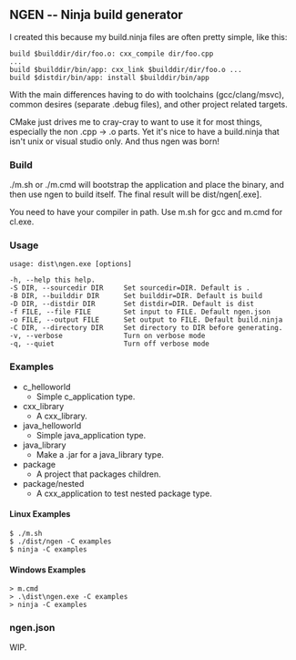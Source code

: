 ## NGEN -- Ninja build generator ##

I created this because my build.ninja files are often pretty simple, like this:

    build $builddir/dir/foo.o: cxx_compile dir/foo.cpp
    ...
    build $builddir/bin/app: cxx_link $builddir/dir/foo.o ...
    build $distdir/bin/app: install $builddir/bin/app

With the main differences having to do with toolchains (gcc/clang/msvc), common desires (separate .debug files), and other project related targets.

CMake just drives me to cray-cray to want to use it for most things, especially the non .cpp -> .o parts. Yet it's nice to have a build.ninja that isn't unix or visual studio only. And thus ngen was born!


### Build ###

./m.sh or ./m.cmd will bootstrap the application and place the binary, and then use ngen to build itself. The final result will be dist/ngen[.exe].

You need to have your compiler in path. Use m.sh for gcc and m.cmd for cl.exe.


### Usage ###

    usage: dist\ngen.exe [options]

    -h, --help this help.
    -S DIR, --sourcedir DIR     Set sourcedir=DIR. Default is .
    -B DIR, --builddir DIR      Set builddir=DIR. Default is build
    -D DIR, --distdir DIR       Set distdir=DIR. Default is dist
    -f FILE, --file FILE        Set input to FILE. Default ngen.json
    -o FILE, --output FILE      Set output to FILE. Default build.ninja
    -C DIR, --directory DIR     Set directory to DIR before generating.
    -v, --verbose               Turn on verbose mode
    -q, --quiet                 Turn off verbose mode

### Examples ###

  - c_helloworld
    + Simple c_application type.
  - cxx_library
    + A cxx_library.
  - java_helloworld
    + Simple java_application type.
  - java_library
    + Make a .jar for a java_library type.
  - package
    + A project that packages children.
  - package/nested
    + A cxx_application to test nested package type.

#### Linux Examples ####

    $ ./m.sh
    $ ./dist/ngen -C examples
    $ ninja -C examples

#### Windows Examples ####

    > m.cmd
    > .\dist\ngen.exe -C examples
    > ninja -C examples

### ngen.json ###

WIP.

